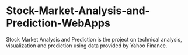 # Stock-Market-Analysis-and-Prediction-WebApps
Stock Market Analysis and Prediction is the project on technical analysis, visualization and prediction using data provided by Yahoo Finance.
